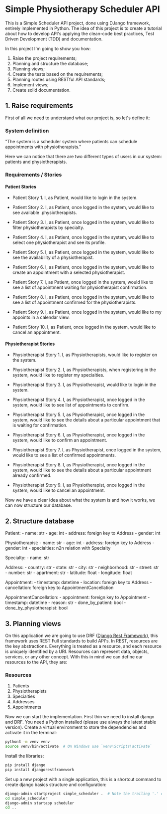 # Simple Physiotherapy Scheduler API

This is a Simple Scheduler API project, done using DJango framework, entirely implemented in Python. The idea of this project is to create a tutorial about how to develop API's applying the clean-code best practices, Test Driven Development (TDD) and documentation.

In this project I'm going to show you how:

1. Raise the project requirements;
2. Planning and structure the database;
3. Planning views;
4. Create the tests based on the requirements;
5. Planning routes using RESTful API standards;
6. Implement views;
7. Create solid documentation.

## 1. Raise requirements

First of all we need to understand what our project is, so let's define it:

### System definition

"The system is a scheduler system where patients can schedule appointments with physiotherapists."

Here we can notice that there are two different types of users in our system: patients and physiotherapists.

### Requirements / Stories

#### Patient Stories

- Patient Story 1. I, as Patient, would like to login in the system.

- Patient Story 2. I, as Patient, once logged in the system, would like to see available .physiotherapists.

- Patient Story 3. I, as Patient, once logged in the system, would like to filter physiotherapists by specialty.

- Patient Story 4. I, as Patient, once logged in the system, would like to select one physiotherapist and see its profile.

- Patient Story 5. I, as Patient, once logged in the system, would like to see the availability of a physiotherapist.

- Patient Story 6. I, as Patient, once logged in the system, would like to create an appointment with a selected physiotherapist.

- Patient Story 7. I, as Patient, once logged in the system, would like to see a list of appointment waiting for physiotherapist confirmation.

- Patient Story 8. I, as Patient, once logged in the system, would like to see a list of appointment confirmed for the physiotherapists.

- Patient Story 9. I, as Patient, once logged in the system, would like to my appoints in a calendar view.

- Patient Story 10. I, as Patient, once logged in the system, would like to cancel an appointment.

#### Physiotherapist Stories

- Physiotherapist Story 1. I, as Physiotherapists, would like to register on the system.

- Physiotherapist Story 2. I, as Physiotherapists, when registering in the system, would like to register my specialties.

- Physiotherapist Story 3. I, as Physiotherapist, would like to login in the system.

- Physiotherapist Story 4. I, as Physiotherapist, once logged in the system, would like to see list of appointments to confirm.

- Physiotherapist Story 5. I, as Physiotherapist, once logged in the system, would like to see the details about a particular appointment that is waiting for confirmation.

- Physiotherapist Story 6. I, as Physiotherapist, once logged in the system, would like to confirm an appointment.

- Physiotherapist Story 7. I, as Physiotherapist, once logged in the system, would like to see a list of confirmed appointments.

- Physiotherapist Story 8. I, as Physiotherapist, once logged in the system, would like to see the details about a particular appointment already confirmed.

- Physiotherapist Story 9. I, as Physiotherapist, once logged in the system, would like to cancel an appointment.

Now we have a clear idea about what the system is and how it works, we can now structure our database.

## 2. Structure database

Patient:
    - name: str
    - age: int
    - address: foreign key to Address
    - gender: int

Physiotherapist:
    - name: str
    - age: int
    - address: foreign key to Address
    - gender: int
    - specialties: n2n relation with Specialty

Specialty:
    - name: str

Address:
    - country: str
    - state: str
    - city: str
    - neighborhood: str
    - street: str
    - number: str
    - apartment: str
    - latitude: float
    - longitude: float

Appointment:
    - timestamp: datetime
    - location: foreign key to Address
    - cancellation: foreign key to AppointmentCancellation

AppointmentCancellation:
    - appointment: foreign key to Appointment
    - timestamp: datetime
    - reason: str
    - done_by_patient: bool
    - done_by_physiotherapist: bool

## 3. Planning views

On this application we are going to use DRF ([Django Rest Framework](https://www.django-rest-framework.org/)), this framework uses REST Full standards to build API's. In REST, resources are the key abstractions. Everything is treated as a resource, and each resource is uniquely identified by a URI. Resources can represent data, objects, services, or any other concept. With this in mind we can define our resources to the API, they are:

### Resources

1. Patients
2. Physiotherapists
3. Specialties
4. Addresses
5. Appointments

Now we can start the implementation. First thin we need to install django and DRF. You need a Python installed (please use always the latest stable version). Create a virtual environment to store the dependencies and activate it in the terminal:

```bash
python3 -m venv venv
source venv/bin/activate  # On Windows use `venv\Scripts\activate`
```

Install the libraries:

```bash
pip install django
pip install djangorestframework
```

Set up a new project with a single application, this is a shortcut command to create django basics structure and configuration:

```bash
django-admin startproject simple_scheduler .  # Note the trailing '.' character
cd simple_scheduler
django-admin startapp scheduler
cd ..
```

